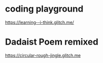 # coding playground
https://learning--i-think.glitch.me/
# Dadaist Poem remixed
https://circular-rough-jingle.glitch.me
